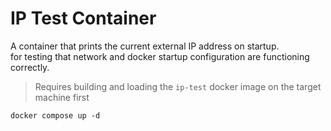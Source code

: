 # IP Test Container

A container that prints the current external IP address on startup.  
for testing that network and docker startup configuration are functioning correctly.  

> Requires building and loading the `ip-test` docker image on the target machine first

`docker compose up -d`
